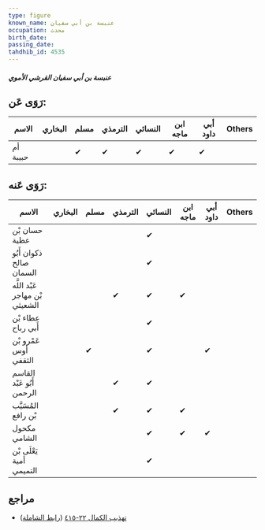 ```yaml
---
type: figure
known_name: عنبسة بن أبي سفيان
occupation: محدث
birth_date:
passing_date:
tahdhib_id: 4535
---
```

##### عنبسة بن أبي سفيان القرشي الأموي

## رَوَى عَن:
| الاسم    | البخاري | مسلم | الترمذي | النسائي | ابن ماجه | أبي داود | Others |
| -------- | ------- | ---- | ------- | ------- | -------- | -------- | ------ |
| أم حبيبة |         | ✔    | ✔       | ✔       | ✔        | ✔        |        |
## رَوَى عَنه:
| الاسم                          | البخاري | مسلم | الترمذي | النسائي | ابن ماجه | أبي داود | Others |
| ------------------------------ | ------- | ---- | ------- | ------- | -------- | -------- | ------ |
| حسان بْن عطية                  |         |      |         | ✔       |          |          |        |
| ذكوان أَبُو صالح السمان        |         |      |         | ✔       |          |          |        |
| عَبْد اللَّه بْن مهاجر الشعيثي |         |      | ✔       | ✔       | ✔        |          |        |
| عطاء بْن أَبي رباح             |         |      |         | ✔       |          |          |        |
| عَمْرو بْن أوس الثقفي          |         | ✔    |         | ✔       |          | ✔        |        |
| القاسم أَبُو عَبْد الرحمن      |         |      | ✔       | ✔       |          |          |        |
| المُسَيَّب بْن رافع            |         |      | ✔       | ✔       | ✔        |          |        |
| مكحول الشامي                   |         |      |         | ✔       | ✔        | ✔        |        |
| يَعْلَى بْن أمية التميمي       |         |      |         | ✔       |          |          |        |
## مراجع
- [تهذيب الكمال ٢٢-٤١٥](obsidian://open?vault=Tahdhib-al-Kamal&file=Figures/٤٥٣٥-عنبسة%20بن%20أبي%20سفيان%20القرشي%20الأموي) ([رابط الشاملة](https://shamela.ws/book/3722/11668))